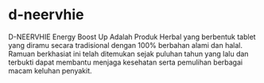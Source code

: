 # d-neervhie
D-NEERVHIE Energy Boost Up  Adalah Produk Herbal yang berbentuk tablet yang diramu secara tradisional dengan 100% berbahan alami dan halal. Ramuan berkhasiat ini telah ditemukan sejak puluhan tahun yang lalu dan terbukti dapat membantu menjaga kesehatan serta pemulihan berbagai macam keluhan penyakit.
